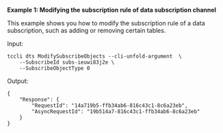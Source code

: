 **Example 1: Modifying the subscription rule of data subscription channel**

This example shows you how to modify the subscription rule of a data subscription, such as adding or removing certain tables.

Input: 

```
tccli dts ModifySubscribeObjects --cli-unfold-argument  \
    --SubscribeId subs-ieuwi83j2e \
    --SubscribeObjectType 0
```

Output: 
```
{
    "Response": {
        "RequestId": "14a719b5-ffb34ab6-816c43c1-8c6a23eb",
        "AsyncRequestId": "19b514a7-816c43c1-ffb34ab6-8c6a23eb"
    }
}
```

